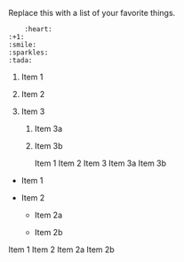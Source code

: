 Replace this with a list of your favorite things.
	

        :heart:
	:+1:
	:smile:
	:sparkles:
	:tada:


1. Item 1

2. Item 2

3. Item 3

   1. Item 3a

   2. Item 3b

       Item 1
       Item 2
       Item 3
         Item 3a
         Item 3b

* Item 1

* Item 2

  * Item 2a

  * Item 2b

Item 1
Item 2
Item 2a
Item 2b

